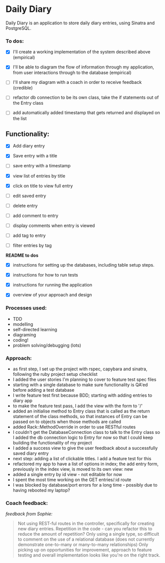 # Daily Diary 

Daily Diary is an application to store daily diary entries, using Sinatra and PostgreSQL.

### To dos:

- [x] I'll create a working implementation of the system described above (empirical)
- [x] I'll be able to diagram the flow of information through my application, from user interactions through to the database (empirical)
- [ ] I'll share my diagram with a coach in order to receive feedback (credible)
- [ ] refactor db connection to be its own class, take the if statements out of the Entry class
- [ ] add automatically added timestamp that gets returned and displayed on the list


## Functionality:

- [x] Add diary entry
- [x] Save entry with a title 
- [ ] save entry with a timestamp
- [x] view list of entries by title
- [x] click on title to view full entry
- [ ] edit saved entry
- [ ] delete entry
- [ ] add comment to entry
- [ ] display comments when entry is viewed
- [ ] add tag to entry
- [ ] filter entries by tag


**README to dos**  

- [x] instructions for setting up the databases, including table setup steps.
- [x] instructions for how to run tests
- [x] instructions for running the application
- [x] overview of your approach and design


### Processes used:

- TDD
- modelling
- self-directed learning
- diagraming
- coding!
- problem solving/debugging (lots)


### Approach:

- as first step, I set up the project with rspec, capybara and sinatra, following the ruby project setup checklist
- I added the user stories I'm planning to cover to feature test spec files
- starting with a single database to make sure functionality is QA'ed before adding a test database
- I write feature test first because BDD; starting with adding entries to diary app
- to make the feature test pass, I add the view with the form to '/'
- added an initialise method to Entry class that is called as the return statement of the class methods, so that instances of Entry can be passed on to objects when those methods are called
- added Rack::MethodOverride in order to use RESTful routes
- I couldn't get the DatabaseConnection class to talk to the Entry class so I added the db connection logic to Entry for now so that I could keep building the functionality of my project 
- I added a success view to give the user feedback about a successfully saved diary entry
- next step: adding a list of clickable titles. I add a feature test for this
- refactored my app to have a list of options in index; the add entry form, previously in the index view, is moved to its own view: new
- added a single entry by id view - not editable for now
- I spent the most time working on the GET entries/:id route
- I was blocked by database/port errors for a long time - possibly due to having rebooted my laptop?

### Coach feedback: 

_feedback from Sophie:_  

> Not using REST-ful routes in the controller, specifically for creating new diary entries.
> Repetition in the code - can you refactor this to reduce the amount of repetition?
> Only using a single type, so difficult to comment on the use of a relational database (does not currently demonstrate one-to-many or many-to-many relationships)
> Only picking up on opportunities for improvement, approach to feature testing and overall implementation looks like you're on the right track.